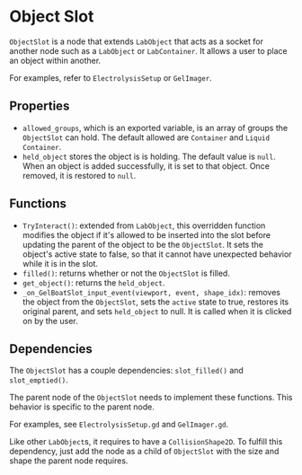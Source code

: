 # Object Slot
`ObjectSlot` is a node that extends `LabObject` that acts as a socket for another node such as a `LabObject` or `LabContainer`. It allows a user to place an object within another. 

For examples, refer to `ElectrolysisSetup` or `GelImager`.

## Properties
- `allowed_groups`, which is an exported variable, is an array of groups the `ObjectSlot` can hold. The default allowed are `Container` and `Liquid Container`.
- `held_object` stores the object is is holding. The default value is `null`. When an object is added successfully, it is set to that object. Once removed, it is restored to `null`.

## Functions
- `TryInteract()`: extended from `LabObject`, this overridden function modifies the object if it's allowed to be inserted into the slot before updating the parent of the object to be the `ObjectSlot`. It sets the object's active state to false, so that it cannot have unexpected behavior while it is in the slot.
- `filled()`: returns whether or not the `ObjectSlot` is filled.
- `get_object()`: returns the `held_object`.
- `_on_GelBoatSlot_input_event(viewport, event, shape_idx)`: removes the object from the `ObjectSlot`, sets the `active` state to true, restores its original parent, and sets `held_object` to null. It is called when it is clicked on by the user.

## Dependencies
The `ObjectSlot` has a couple dependencies: `slot_filled()` and `slot_emptied()`.

The parent node of the `ObjectSlot` needs to implement these functions. This behavior is specific to the parent node.

For examples, see `ElectrolysisSetup.gd` and `GelImager.gd`.

Like other `LabObject`s, it requires to have a `CollisionShape2D`. To fulfill this dependency, just add the node as a child of `ObjectSlot` with the size and shape the parent node requires. 